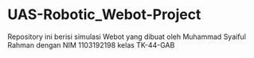 # UAS-Robotic_Webot-Project
Repository ini berisi simulasi Webot yang dibuat oleh Muhammad Syaiful Rahman dengan NIM 1103192198 kelas TK-44-GAB
